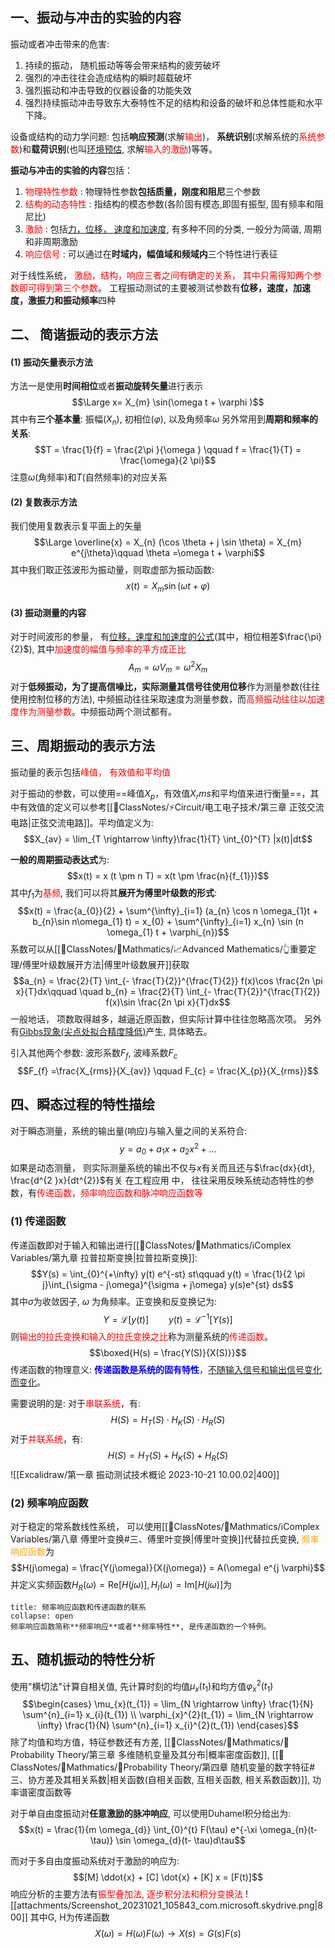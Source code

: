 ## 一、振动与冲击的实验的内容
振动或者冲击带来的危害:
1. 持续的振动， 随机振动等等会带来结构的疲劳破坏
2. 强烈的冲击往往会造成结构的瞬时超载破坏
3. 强烈振动和冲击导致的仪器设备的功能失效
4. 强烈持续振动冲击导致东大泰特性不足的结构和设备的破坏和总体性能和水平下降。

设备或结构的动力学问题: 包括**响应预测**(求解<mark style="background: transparent; color: red">输出</mark>)， **系统识别**(求解系统的<mark style="background: transparent; color: red">系统参数</mark>)和**载荷识别**(也叫<u>环境预估</u>, 求解<mark style="background: transparent; color: red">输入的激励</mark>)等等。

**振动与冲击的实验的内容**包括：
1. <mark style="background: transparent; color: red">物理特性参数</mark> : 物理特性参数**包括质量，刚度和阻尼**三个参数
2. <mark style="background: transparent; color: red">结构的动态特性</mark> : 指结构的模态参数(各阶固有模态,即固有振型, 固有频率和阻尼比)
3. <mark style="background: transparent; color: red">激励</mark> : 包括<u>力，位移， 速度和加速度</u>, 有多种不同的分类, 一般分为简谐, 周期和非周期激励
4. <mark style="background: transparent; color: red">响应信号</mark> : 可以通过在**时域内，幅值域和频域内**三个特性进行表征

对于线性系统， <mark style="background: transparent; color: red">激励，结构，响应三者之间有确定的关系， 其中只需得知两个参数即可得到第三个参数</mark>。 
工程振动测试的主要被测试参数有**位移，速度，加速度，激振力和振动频率**四种

## 二、 简谐振动的表示方法
#### (1) 振动矢量表示方法
方法一是使用**时间相位**或者**振动旋转矢量**进行表示 
$$\Large x=  X_{m} \sin(\omega t + \varphi )$$
其中有**三个基本量**:  振幅($X_{n}$), 初相位($\varphi$), 以及角频率$\omega$ 
另外常用到**周期和频率的关系**:
$$T = \frac{1}{f} = \frac{2\pi }{\omega } \qquad  f = \frac{1}{T} = \frac{\omega}{2 \pi}$$
注意$\omega$(角频率)和$T$(自然频率)的对应关系

#### (2) 复数表示方法
我们使用复数表示复平面上的矢量
$$\Large \overline{x} = X_{n} (\cos \theta + j \sin \theta) = X_{m} e^{j\theta}\qquad \theta =\omega t + \varphi$$
其中我们取正弦波形为振动量，则取虚部为振动函数: 
$$x(t) = X_{m}\sin(\omega t + \varphi )$$
#### (3) 振动测量的内容
对于时间波形的参量， 有<u>位移，速度和加速度的公式</u>(其中，相位相差$\frac{\pi}{2}$), 其中<mark style="background: transparent; color: red">加速度的幅值与频率的平方成正比</mark> 
$$A_{m}= \omega V_{m} = \omega^{2} X_{m}$$
对于**低频振动，为了提高信噪比，实际测量其信号往使用位移**作为测量参数(往往使用控制位移的方法), 中频振动往往采取速度为测量参数，而<mark style="background: transparent; color: red">高频振动往往以加速度作为测量参数</mark>。中频振动两个测试都有。

## 三、周期振动的表示方法
振动量的表示包括<mark style="background: transparent; color: red">峰值， 有效值和平均值</mark>

对于振动的参数，可以使用==峰值$X_{p}$，有效值$X_rms$和平均值来进行衡量==，其中有效值的定义可以参考[[📘ClassNotes/⚡Circuit/电工电子技术/第三章 正弦交流电路|正弦交流电路]]。平均值定义为: 
$$X_{av} = \lim_{T \rightarrow  \infty}\frac{1}{T} \int_{0}^{T} |x(t)|dt$$

**一般的周期振动表达式**为:
$$x(t) = x (t \pm n T) = x(t \pm \frac{n}{f_{1}})$$
其中$f_1$为<mark style="background: transparent; color: red">基频</mark>, 我们可以将其**展开为傅里叶级数的形式**: 
$$x(t) = \frac{a_{0}}{2} + \sum^{\infty}_{i=1} (a_{n} \cos n \omega_{1}t + b_{n}\sin n\omega_{1} t) = x_{0} + \sum^{\infty}_{i=1} x_{n} \sin (n \omega_{1} t +  \varphi_{n})$$
系数可以从[[📘ClassNotes/📐Mathmatics/📈Advanced Mathematics/👆重要定理/傅里叶级数展开方法|傅里叶级数展开]]获取
$$a_{n} = \frac{2}{T} \int_{- \frac{T}{2}}^{\frac{T}{2}} f(x)\cos \frac{2n \pi x}{T}dx\qquad \quad b_{n} = \frac{2}{T} \int_{- \frac{T}{2}}^{\frac{T}{2}} f(x)\sin \frac{2n \pi x}{T}dx$$
一般地话， 项数取得越多，越逼近原函数，但实际计算中往往忽略高次项。
另外有[Gibbs现象(尖点处拟合精度降低)](https://www.zhihu.com/search?q=gibbs%E7%8E%B0%E8%B1%A1&search_source=Suggestion&utm_content=search_suggestion&type=content)产生, 具体略去。

引入其他两个参数: 波形系数$F_f$, 波峰系数$F_{c}$ 
$$F_{f} =\frac{X_{rms}}{X_{av}} \qquad F_{c} = \frac{X_{p}}{X_{rms}}$$
## 四、瞬态过程的特性描绘
对于瞬态测量，系统的输出量(响应)与输入量之间的关系符合:
$$y = a_{0} + a_{1}x + a_{2} x^{2} + \dots$$
如果是动态测量， 则实际测量系统的输出不仅与$x$有关而且还与$\frac{dx}{dt},  \frac{d^{2 }x}{dt^{2}}$有关
在工程应用 中， 往往采用反映系统动态特性的参数，有<mark style="background: transparent; color: red">传递函数，频率响应函数和脉冲响应函数等</mark>

### (1) 传递函数
传递函数即对于输入和输出进行[[📘ClassNotes/📐Mathmatics/ℹ️Complex Variables/第九章 拉普拉斯变换|拉普拉斯变换]]: 
$$Y(s) = \int_{0}^{+\infty} y(t) e^{-st} st\qquad  y(t) = \frac{1}{2 \pi j}\int_{\sigma - j\omega}^{\sigma + j\omega} y(s)e^{st} ds$$
其中$\sigma$为收敛因子, $\omega$ 为角频率。正变换和反变换记为:
$$Y = \mathcal{L} [y(t)]\qquad  y(t) = \mathcal{L}^{-1}[Y(s)]$$
则<mark style="background: transparent; color: red">输出的拉氏变换和输入的拉氏变换之比</mark>称为测量系统的<mark style="background: transparent; color: red">传递函数</mark>。
$$\boxed{H(s) = \frac{Y(S)}{X(S)}}$$
传递函数的物理意义: 
<b><mark style="background: transparent; color: blue">传递函数是系统的固有特性</mark></b>，<u>不随输入信号和输出信号变化而变化</u>。


需要说明的是: 对于<mark style="background: transparent; color: red">串联系统</mark>，有:
$$H(S) = H_{T}(S) \cdot H_{K}(S) \cdot H_{R}(S)$$
对于<mark style="background: transparent; color: red">并联系统</mark>，有:
$$H(S) = H_T(S) + H_K(S) + H_R(S)$$
![[Excalidraw/第一章 振动测试技术概论 2023-10-21 10.00.02|400]]
### (2) 频率响应函数
对于稳定的常系数线性系统， 可以使用[[📘ClassNotes/📐Mathmatics/ℹ️Complex Variables/第八章 傅里叶变换#三、傅里叶变换|傅里叶变换]]代替拉氏变换, <mark style="background: transparent; color: orange">频率响应函数</mark>为
$$H(j\omega) = \frac{Y(j\omega)}{X(j\omega)} = A(\omega) e^{j \varphi}$$
并定义实频函数$H_{R}(\omega) = \text{Re}[H(j\omega)], H_{I}(\omega) = \text{Im}[H(j\omega)]$为 
`````ad-caution 
title: 频率响应函数和传递函数的联系
collapse: open
频率响应函数简称**频率响应**或者**频率特性**, 是传递函数的一个特例。
`````

## 五、随机振动的特性分析
使用"横切法"计算自相关值, 先计算时刻的均值$\mu_x(t_1)$和均方值$\varphi_{x}^{2}(t_{1})$ 
$$\begin{cases}
\mu_{x}(t_{1}) = \lim_{N \rightarrow  \infty} \frac{1}{N} \sum^{n}_{i=1} x_{i}(t_{1})  \\
\varphi_{x}^{2}(t_{1}) = \lim_{N \rightarrow \infty} \frac{1}{N} \sum^{n}_{i=1} x_{i}^{2}(t_{1})
\end{cases}$$
除了均值和均方值，特征参数还有方差, [[📘ClassNotes/📐Mathmatics/🎣Probability Theory/第三章 多维随机变量及其分布|概率密度函数]], [[📘ClassNotes/📐Mathmatics/🎣Probability Theory/第四章 随机变量的数字特征#三、协方差及其相关系数|相关函数(自相关函数, 互相关函数, 相关系数函数)]], 功率谱密度函数等

对于单自由度振动对**任意激励的脉冲响应**, 可以使用Duhamel积分给出为:
$$x(t) = \frac{1}{m \omega_{d}} \int_{0}^{t} F(\tau) e^{-\xi \omega_{n}(t- \tau)} \sin \omega_{d}(t- \tau)d\tau$$

而对于多自由度振动系统对于激励的响应为: 
$$[M] \ddot{x} + [C] \dot{x} + [K] x  = [F(t)]$$
响应分析的主要方法有<mark style="background: transparent; color: red">振型叠加法, 逐步积分法和积分变换法</mark>
![[attachments/Screenshot_20231021_105843_com.microsoft.skydrive.png|800]]
其中G, H为传递函数
$$X(\omega) = H(\omega) F(\omega)\rightarrow X(s) = G(s) F(s)$$

